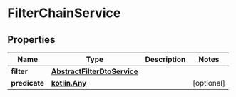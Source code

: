 
# FilterChainService

## Properties
Name | Type | Description | Notes
------------ | ------------- | ------------- | -------------
**filter** | [**AbstractFilterDtoService**](AbstractFilterDtoService.md) |  | 
**predicate** | [**kotlin.Any**](.md) |  |  [optional]



